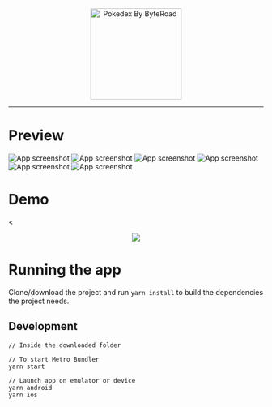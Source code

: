 <div align="center">
  <img src="./assets/Logo_Pokedex.png" alt="Pokedex By ByteRoad" width="180">
</div>

---

<p align="center"></p>

# Preview

![App screenshot](./assets/SplashScreen.png)
![App screenshot](./assets/Login.jpg)
![App screenshot](./assets/Register.jpg)
![App screenshot](./assets/Onboarding1.jpg)
![App screenshot](./assets/Onboarding2.jpg)
![App screenshot](./assets/Onboarding3.jpg)

# Demo

<<div align="center">
<img src="./assets/Demo.gif"/>

</div>

# Running the app

Clone/download the project and run `yarn install` to build the dependencies the project needs.

## Development

```
// Inside the downloaded folder

// To start Metro Bundler
yarn start

// Launch app on emulator or device
yarn android
yarn ios
```
